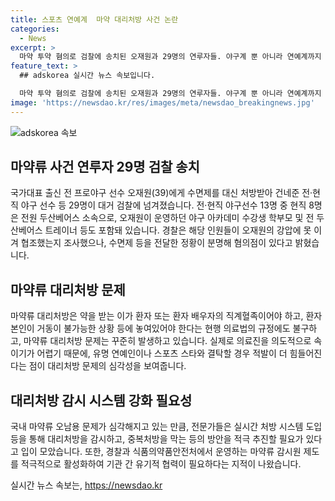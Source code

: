 ```yaml
---
title: 스포츠 연예계  마약 대리처방 사건 논란
categories:
  - News
excerpt: >
  마약 투약 혐의로 검찰에 송치된 오재원과 29명의 연루자들. 야구계 뿐 아니라 연예계까지 확산된 마약 사건. 대리처방 강화조치 이후에도 끊이지 않는 문제. 실시간 처방 시스템 도입이 필요하다는 전문가 의견. 이 같은 사건이 계속되는 가운데, 국내 마약류 오남용 문제에 대한 전문가들의 제언이 이어지고 있다.
feature_text: >
  ## adskorea 실시간 뉴스 속보입니다.

  마약 투약 혐의로 검찰에 송치된 오재원과 29명의 연루자들. 야구계 뿐 아니라 연예계까지 확산된 마약 사건. 대리처방 강화조치 이후에도 끊이지 않는 문제. 실시간 처방 시스템 도입이 필요하다는 전문가 의견. 이 같은 사건이 계속되는 가운데, 국내 마약류 오남용 문제에 대한 전문가들의 제언이 이어지고 있다.
image: 'https://newsdao.kr/res/images/meta/newsdao_breakingnews.jpg'
---
```


<p><img src="https://newsdao.kr/res/images/meta/newsdao_breakingnews.jpg" alt="adskorea 속보" /></p>

<h2 data-ke-size="size26">마약류 사건 연루자 29명 검찰 송치</h2>

<p data-ke-size="size16">국가대표 출신 전 프로야구 선수 오재원(39)에게 수면제를 대신 처방받아 건네준 전·현직 야구 선수 등 29명이 대거 검찰에 넘겨졌습니다. 전·현직 야구선수 13명 중 현직 8명은 전원 두산베어스 소속으로, 오재원이 운영하던 야구 아카데미 수강생 학부모 및 전 두산베어스 트레이너 등도 포함돼 있습니다. 경찰은 해당 인원들이 오재원의 강압에 못 이겨 협조했는지 조사했으나, 수면제 등을 전달한 정황이 분명해 혐의점이 있다고 밝혔습니다.</p>

<h2 data-ke-size="size26">마약류 대리처방 문제</h2>

<p data-ke-size="size16">마약류 대리처방은 약을 받는 이가 환자 또는 환자 배우자의 직계혈족이어야 하고, 환자 본인이 거동이 불가능한 상황 등에 놓여있어야 한다는 현행 의료법의 규정에도 불구하고, 마약류 대리처방 문제는 꾸준히 발생하고 있습니다. 실제로 의료진을 의도적으로 속이기가 어렵기 때문에, 유명 연예인이나 스포츠 스타와 결탁할 경우 적발이 더 힘들어진다는 점이 대리처방 문제의 심각성을 보여줍니다.</p>

<h2 data-ke-size="size26">대리처방 감시 시스템 강화 필요성</h2>

<p data-ke-size="size16">국내 마약류 오남용 문제가 심각해지고 있는 만큼, 전문가들은 실시간 처방 시스템 도입 등을 통해 대리처방을 감시하고, 중복처방을 막는 등의 방안을 적극 추진할 필요가 있다고 입이 모았습니다. 또한, 경찰과 식품의약품안전처에서 운영하는 마약류 감시원 제도를 적극적으로 활성화하여 기관 간 유기적 협력이 필요하다는 지적이 나왔습니다.</p>
실시간 뉴스 속보는, <a href="https://newsdao.kr" rel="dofollow">https://newsdao.kr</a>


